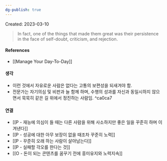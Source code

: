 ```yaml
---
dg-publish: true
---
```

Created: 2023-03-10

>In fact, one of the things that made them great was their persistence in the face of self-doubt, criticism, and rejection.

#### References
- [[Manage Your Day-To-Day]]

#### 생각
- 이런 것에서 자유로운 사람은 없다는 고통의 보편성을 되새겨야 함.
- 전문가는 자기의심 및 비판과 늘 함께 하며, 수행의 성과를 자신과 동일시하지 않으면서 묵묵히 같은 길 위에서 정진하는 사람임.  ^ca0ca7

#### 연결
- [[P - 재능에 의심이 들 때는 다른 사람을 위해 사소하지만 좋은 일을 꾸준히 하며 이겨낸다]]
- [[P - 성공에 대한 아무 보장이 없을 때조차 꾸준히 노력]]
- [[P - 꾸준히 오래 하는 사람이 살아남는다]]
- [[P - 실패할 각오를 한다는 것]]
- [[O - 돈이 되는 콘텐츠를 꿈꾸기 전에 흥미유지와 노력지속]]